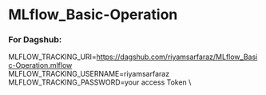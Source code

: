 # MLflow_Basic-Operation

### For Dagshub:

MLFLOW_TRACKING_URI=https://dagshub.com/riyamsarfaraz/MLflow_Basic-Operation.mlflow \
MLFLOW_TRACKING_USERNAME=riyamsarfaraz \
MLFLOW_TRACKING_PASSWORD=your access Token \